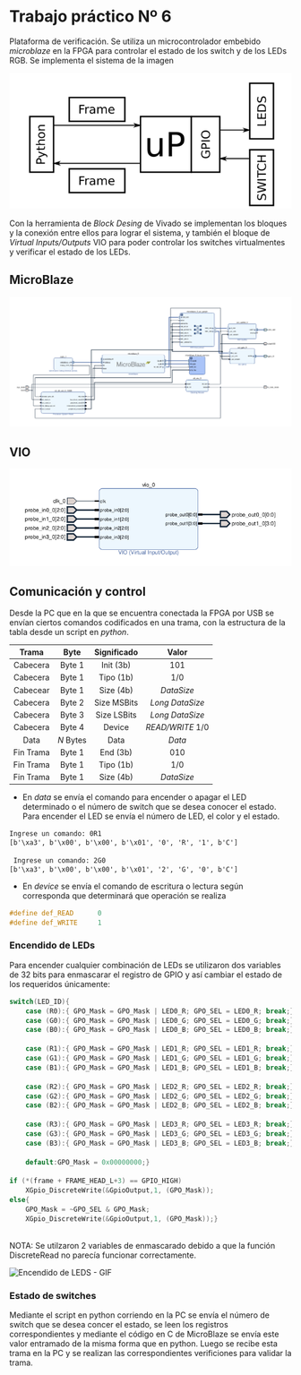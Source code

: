 # Trabajo práctico Nº 6 

Plataforma de verificación. Se utiliza un microcontrolador embebido *microblaze* en la FPGA para controlar el estado de los switch y de los LEDs RGB. Se implementa el sistema de la imagen 

![Bloques del sistema]( https://github.com/matias-dogliani/diseno_digital/blob/master/Tp6/imgs/sistema.png) 


Con la herramienta de *Block Desing* de Vivado se implementan los bloques y la conexión entre ellos para lograr el sistema, y también el bloque de *Virtual Inputs/Outputs* VIO para poder controlar los switches virtualmentes y verificar el estado de los LEDs. 

## MicroBlaze 

![Imagen de MicroBlaze](https://github.com/matias-dogliani/diseno_digital/blob/master/Tp6/imgs/microblaze.png )


## VIO 
![Imagen de VIO]( https://github.com/matias-dogliani/diseno_digital/blob/master/Tp6/imgs/vio.png)


## Comunicación y control

Desde la PC que en la que se encuentra conectada la FPGA por USB se envían ciertos comandos codificados en una trama, con la estructura de la tabla desde un script en *python*. 

|    Trama     |      Byte         |     Significado   |    Valor        |
|:------------:|:-----------------:|:------------------:|:--------------:|
| Cabecera     |      Byte 1       |   Init (3b)        |    101         |
| Cabecera     |      Byte 1       |   Tipo  (1b)       |    1/0         |
| Cabecear     |      Byte 1       |   Size (4b)        |  *DataSize*    |
| Cabecera     |      Byte 2       |   Size MSBits      |*Long DataSize* |
| Cabecera     |      Byte 3       |   Size LSBits      |*Long DataSize* |
| Cabecera     |      Byte 4       |   Device           |*READ/WRITE* 1/0|          
| Data         |     *N* Bytes     |   Data             |   *Data*       |
| Fin Trama    |      Byte 1       |   End (3b)         |    010         |
| Fin Trama    |      Byte 1       |   Tipo (1b)        |    1/0         |
| Fin Trama    |      Byte 1       |   Size (4b)        |  *DataSize*    |

* En *data* se envía el comando para encender o apagar el LED determinado o el número de switch que se desea conocer el estado. Para encender el LED se envía el número de LED, el color y el estado. 

```  
Ingrese un comando: 0R1
[b'\xa3', b'\x00', b'\x00', b'\x01', '0', 'R', '1', b'C']

 Ingrese un comando: 2G0
[b'\xa3', b'\x00', b'\x00', b'\x01', '2', 'G', '0', b'C']
```
* En *device* se envía el comando de escritura o lectura según corresponda que determinará que operación se realiza 

```c
#define def_READ      0
#define def_WRITE     1
```

### Encendido de LEDs 

Para encender cualquier combinación de LEDs se utilizaron dos variables de 32 bits para enmascarar el registro de GPIO y así cambiar el estado de los requeridos únicamente: 

```c 
switch(LED_ID){
    case (R0):{	GPO_Mask = GPO_Mask | LED0_R; GPO_SEL = LED0_R; break;}
    case (G0):{	GPO_Mask = GPO_Mask | LED0_G; GPO_SEL = LED0_G; break;}
    case (B0):{	GPO_Mask = GPO_Mask | LED0_B; GPO_SEL = LED0_B; break;}

    case (R1):{	GPO_Mask = GPO_Mask | LED1_R; GPO_SEL = LED1_R; break;}
	case (G1):{	GPO_Mask = GPO_Mask | LED1_G; GPO_SEL = LED1_G; break;}
    case (B1):{	GPO_Mask = GPO_Mask | LED1_B; GPO_SEL = LED1_B; break;}

    case (R2):{	GPO_Mask = GPO_Mask | LED2_R; GPO_SEL = LED2_R; break;}
    case (G2):{	GPO_Mask = GPO_Mask | LED2_G; GPO_SEL = LED2_G; break;}
    case (B2):{	GPO_Mask = GPO_Mask | LED2_B; GPO_SEL = LED2_B; break;}

    case (R3):{	GPO_Mask = GPO_Mask | LED3_R; GPO_SEL = LED3_R; break;}
    case (G3):{	GPO_Mask = GPO_Mask | LED3_G; GPO_SEL = LED3_G; break;}
    case (B3):{	GPO_Mask = GPO_Mask | LED3_B; GPO_SEL = LED3_B; break;}

    default:GPO_Mask = 0x00000000;} 

if (*(frame + FRAME_HEAD_L+3) == GPIO_HIGH)
  	XGpio_DiscreteWrite(&GpioOutput,1, (GPO_Mask));
else{
	GPO_Mask = ~GPO_SEL & GPO_Mask;
    XGpio_DiscreteWrite(&GpioOutput,1, (GPO_Mask));}
      			    
```

NOTA: Se utilzaron 2 variables de enmascarado debido a que la función DiscreteRead no parecía funcionar correctamente. 


![Encendido de LEDS - GIF](https://github.com/matias-dogliani/diseno_digital/blob/master/Tp6/imgs/encendido_LEDs.gif )


### Estado de switches 

Mediante el script en python corriendo en la PC se envía el número de switch que se desea concer el estado, se leen los registros correspondientes y mediante el código en C de MicroBlaze se envía este valor entramado de la misma forma que en python. Luego se recibe esta trama en la PC y se realizan las correspondientes verificiones para validar la trama. 

